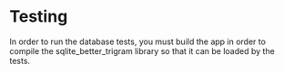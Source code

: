 # Testing

In order to run the database tests, you must build the app in order to
compile the sqlite_better_trigram library so that it can be loaded by the tests.